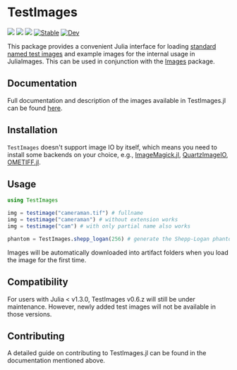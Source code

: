 # TestImages

[![][action-img]][action-url]
[![][pkgeval-img]][pkgeval-url]
[![][codecov-img]][codecov-url]
[![Stable][docstable-img]][docstable-url]
[![Dev][docdev-img]][docdev-url]

This package provides a convenient Julia interface for loading
[standard named test images](https://en.wikipedia.org/wiki/Standard_test_image) and example images for the internal usage in JuliaImages.
This can be used in conjunction with the
[Images](https://github.com/JuliaImages/Images.jl) package.

## Documentation

Full documentation and description of the images available in TestImages.jl can be found [here][doc-url].

## Installation

`TestImages` doesn't support image IO by itself, which means you need to install some backends on your choice, e.g., [ImageMagick.jl](https://github.com/JuliaIO/ImageMagick.jl), [QuartzImageIO](https://github.com/JuliaIO/QuartzImageIO.jl), [OMETIFF.jl](https://github.com/tlnagy/OMETIFF.jl).

## Usage

```julia
using TestImages

img = testimage("cameraman.tif") # fullname
img = testimage("cameraman") # without extension works
img = testimage("cam") # with only partial name also works

phantom = TestImages.shepp_logan(256) # generate the Shepp-Logan phantom image
```

Images will be automatically downloaded into artifact folders when you load the image for the first time.

## Compatibility

For users with Julia < v1.3.0, TestImages v0.6.z will still be under maintenance. However, newly added test images will not be available in those versions.

## Contributing

A detailed guide on contributing to TestImages.jl can be found in the documentation mentioned above.

<!-- URLS -->

[pkgeval-img]: https://juliaci.github.io/NanosoldierReports/pkgeval_badges/T/TestImages.svg
[pkgeval-url]: https://juliaci.github.io/NanosoldierReports/pkgeval_badges/report.html
[action-img]: https://github.com/JuliaImages/TestImages.jl/workflows/Unit%20test/badge.svg
[action-url]: https://github.com/JuliaImages/TestImages.jl/actions
[codecov-img]: https://codecov.io/github/JuliaImages/TestImages.jl/coverage.svg?branch=master
[codecov-url]: https://codecov.io/github/JuliaImages/TestImages.jl?branch=master
[docstable-img]: https://img.shields.io/badge/docs-stable-blue.svg
[docstable-url]: https://testimages.juliaimages.org/stable/
[docdev-img]: https://img.shields.io/badge/docs-dev-blue.svg
[docdev-url]: https://testimages.juliaimages.org/dev/
[doc-url]: https://testimages.juliaimages.org
